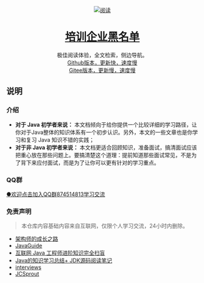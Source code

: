 



<p align="center">
  <a href="https://ysyluminous.github.io/garbageCompany/">
    <img src="https://img.shields.io/badge/阅读-read-brightgreen.svg" alt="阅读">
  </a>
<!--
  <a href="#QQ群">
    <img src="https://img.shields.io/badge/%E5%85%AC%E4%BC%97%E5%8F%B7-JavaGuide-lightgrey.svg" alt="QQ群">
  </a>
  <a href="#公众号"><img src="https://img.shields.io/badge/PDF-Java面试突击-important.svg" alt="公众号">
  </a>
  <a href="#投稿"><img src="https://img.shields.io/badge/support-投稿-critical.svg" alt="投稿"></a>
  -->
</p>

<h1 align="center">
  <a href ="https://ysyluminous.github.io/garbageCompany/">培训企业黑名单</a>
</h2>

  <p align="center">
  极佳阅读体验，全文检索，侧边导航。
  <br>
    <a href="https://ysyluminous.github.io/garbageCompany">
      Github版本，更新快，速度慢
    </a>
    <BR>
    <a href="https://ysygitee.gitee.io/garbageCompany">
      Gitee版本，更新慢，速度慢
    </a>






## 说明

### 介绍

*  **对于 Java 初学者来说：**
本文档倾向于给你提供一个比较详细的学习路径，让你对于Java整体的知识体系有一个初步认识。另外，本文的一些文章也是你学习和复习 Java 知识不错的实践；
*  **对于非 Java 初学者来说：** 本文档更适合回顾知识，准备面试，搞清面试应该把重心放在那些问题上。要搞清楚这个道理：提前知道那些面试常见，不是为了背下来应付面试，而是为了让你可以更有针对的学习重点。

### QQ群
[●欢迎点击加入QQ群874514813学习交流](https://jq.qq.com/?_wv=1027&k=5KVEQ2o)


### 免责声明

> 本仓库内容基础内容来自互联网，仅限个人学习交流，24小时内删除。
- [架构师的成长之路](https://github.com/csy512889371/learnDoc)
- [JavaGuide](https://github.com/Snailclimb/JavaGuide)
- [互联网 Java 工程师进阶知识完全扫盲](https://github.com/doocs/advanced-java)
- [Java的知识学习总结+ JDK源码阅读笔记](https://github.com/a870439570/interview-docs)
- [interviews](https://github.com/kdn251/interviews/blob/master/README-zh-cn.md)
- [JCSprout](https://github.com/crossoverJie/JCSprout)
